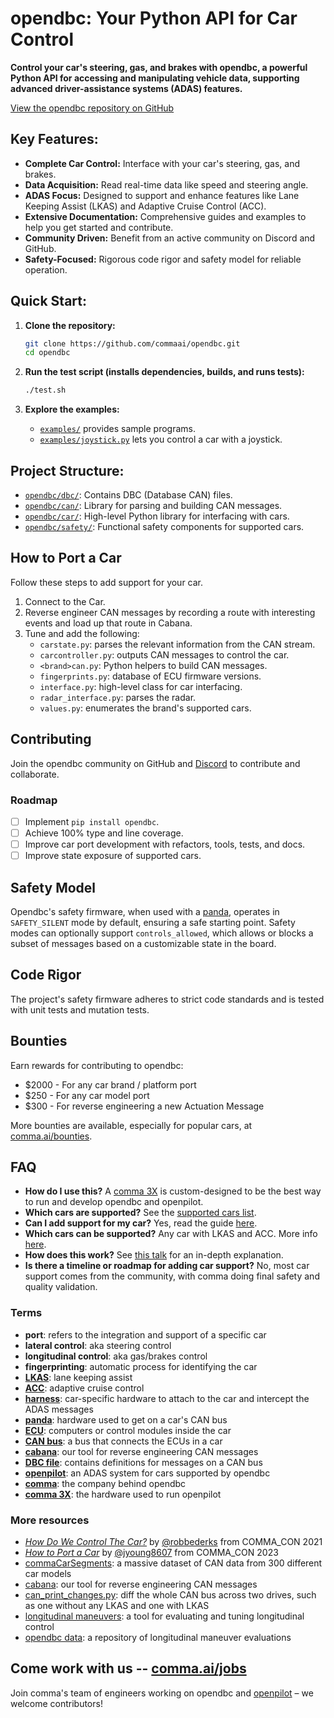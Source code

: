 # opendbc: Your Python API for Car Control

**Control your car's steering, gas, and brakes with opendbc, a powerful Python API for accessing and manipulating vehicle data, supporting advanced driver-assistance systems (ADAS) features.**

[View the opendbc repository on GitHub](https://github.com/commaai/opendbc)

## Key Features:

*   **Complete Car Control:** Interface with your car's steering, gas, and brakes.
*   **Data Acquisition:** Read real-time data like speed and steering angle.
*   **ADAS Focus:** Designed to support and enhance features like Lane Keeping Assist (LKAS) and Adaptive Cruise Control (ACC).
*   **Extensive Documentation:** Comprehensive guides and examples to help you get started and contribute.
*   **Community Driven:** Benefit from an active community on Discord and GitHub.
*   **Safety-Focused:** Rigorous code rigor and safety model for reliable operation.

## Quick Start:

1.  **Clone the repository:**
    ```bash
    git clone https://github.com/commaai/opendbc.git
    cd opendbc
    ```
2.  **Run the test script (installs dependencies, builds, and runs tests):**
    ```bash
    ./test.sh
    ```

3.  **Explore the examples:**
    *   [`examples/`](examples/) provides sample programs.
    *   [`examples/joystick.py`](examples/joystick.py) lets you control a car with a joystick.

## Project Structure:

*   [`opendbc/dbc/`](opendbc/dbc/): Contains DBC (Database CAN) files.
*   [`opendbc/can/`](opendbc/can/): Library for parsing and building CAN messages.
*   [`opendbc/car/`](opendbc/car/): High-level Python library for interfacing with cars.
*   [`opendbc/safety/`](opendbc/safety/): Functional safety components for supported cars.

## How to Port a Car

Follow these steps to add support for your car.
1. Connect to the Car.
2. Reverse engineer CAN messages by recording a route with interesting events and load up that route in Cabana.
3. Tune and add the following:
    *   `carstate.py`: parses the relevant information from the CAN stream.
    *   `carcontroller.py`: outputs CAN messages to control the car.
    *   `<brand>can.py`: Python helpers to build CAN messages.
    *   `fingerprints.py`: database of ECU firmware versions.
    *   `interface.py`: high-level class for car interfacing.
    *   `radar_interface.py`: parses the radar.
    *   `values.py`: enumerates the brand's supported cars.

## Contributing

Join the opendbc community on GitHub and [Discord](https://discord.comma.ai) to contribute and collaborate.

### Roadmap

*   [ ]  Implement `pip install opendbc`.
*   [ ]  Achieve 100% type and line coverage.
*   [ ]  Improve car port development with refactors, tools, tests, and docs.
*   [ ]  Improve state exposure of supported cars.

## Safety Model

Opendbc's safety firmware, when used with a [panda](https://comma.ai/shop/panda), operates in `SAFETY_SILENT` mode by default, ensuring a safe starting point. Safety modes can optionally support `controls_allowed`, which allows or blocks a subset of messages based on a customizable state in the board.

## Code Rigor

The project's safety firmware adheres to strict code standards and is tested with unit tests and mutation tests.  

## Bounties

Earn rewards for contributing to opendbc:

*   $2000 - For any car brand / platform port
*   $250 - For any car model port
*   $300 - For reverse engineering a new Actuation Message

More bounties are available, especially for popular cars, at [comma.ai/bounties](comma.ai/bounties).

## FAQ

*   **How do I use this?** A [comma 3X](https://comma.ai/shop/comma-3x) is custom-designed to be the best way to run and develop opendbc and openpilot.
*   **Which cars are supported?** See the [supported cars list](docs/CARS.md).
*   **Can I add support for my car?** Yes, read the guide [here](https://github.com/commaai/opendbc/blob/docs/README.md#how-to-port-a-car).
*   **Which cars can be supported?** Any car with LKAS and ACC. More info [here](https://github.com/commaai/openpilot/blob/master/docs/CARS.md#dont-see-your-car-here).
*   **How does this work?** See [this talk](https://www.youtube.com/watch?v=FL8CxUSfipM) for an in-depth explanation.
*   **Is there a timeline or roadmap for adding car support?** No, most car support comes from the community, with comma doing final safety and quality validation.

### Terms

*   **port**: refers to the integration and support of a specific car
*   **lateral control**: aka steering control
*   **longitudinal control**: aka gas/brakes control
*   **fingerprinting**: automatic process for identifying the car
*   **[LKAS](https://en.wikipedia.org/wiki/Lane_departure_warning_system)**: lane keeping assist
*   **[ACC](https://en.wikipedia.org/wiki/Adaptive_cruise_control)**: adaptive cruise control
*   **[harness](https://comma.ai/shop/car-harness)**: car-specific hardware to attach to the car and intercept the ADAS messages
*   **[panda](https://github.com/commaai/panda)**: hardware used to get on a car's CAN bus
*   **[ECU](https://en.wikipedia.org/wiki/Electronic_control_unit)**: computers or control modules inside the car
*   **[CAN bus](https://en.wikipedia.org/wiki/CAN_bus)**: a bus that connects the ECUs in a car
*   **[cabana](https://github.com/commaai/openpilot/tree/master/tools/cabana#readme)**: our tool for reverse engineering CAN messages
*   **[DBC file](https://en.wikipedia.org/wiki/CAN_bus#DBC)**: contains definitions for messages on a CAN bus
*   **[openpilot](https://github.com/commaai/openpilot)**: an ADAS system for cars supported by opendbc
*   **[comma](https://github.com/commaai)**: the company behind opendbc
*   **[comma 3X](https://comma.ai/shop/comma-3x)**: the hardware used to run openpilot

### More resources

*   [*How Do We Control The Car?*](https://www.youtube.com/watch?v=nNU6ipme878&pp=ygUoY29tbWEgY29uIDIwMjEgaG93IGRvIHdlIGNvbnRyb2wgdGhlIGNhcg%3D%3D) by [@robbederks](https://github.com/robbederks) from COMMA_CON 2021
*   [*How to Port a Car*](https://www.youtube.com/watch?v=XxPS5TpTUnI&t=142s&pp=ygUPamFzb24gY29tbWEgY29u) by [@jyoung8607](https://github.com/jyoung8607) from COMMA_CON 2023
*   [commaCarSegments](https://huggingface.co/datasets/commaai/commaCarSegments): a massive dataset of CAN data from 300 different car models
*   [cabana](https://github.com/commaai/openpilot/tree/master/tools/cabana#readme): our tool for reverse engineering CAN messages
*   [can_print_changes.py](https://github.com/commaai/openpilot/blob/master/selfdrive/debug/can_print_changes.py): diff the whole CAN bus across two drives, such as one without any LKAS and one with LKAS
*   [longitudinal maneuvers](https://github.com/commaai/openpilot/tree/master/tools/longitudinal_maneuvers): a tool for evaluating and tuning longitudinal control
*   [opendbc data](https://commaai.github.io/opendbc-data/): a repository of longitudinal maneuver evaluations

## Come work with us -- [comma.ai/jobs](https://comma.ai/jobs)

Join comma's team of engineers working on opendbc and [openpilot](https://github.com/commaai/openpilot) – we welcome contributors!